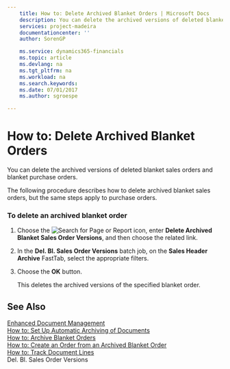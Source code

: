 ```yaml
---
    title: How to: Delete Archived Blanket Orders | Microsoft Docs
    description: You can delete the archived versions of deleted blanket sales orders and blanket purchase orders.
    services: project-madeira
    documentationcenter: ''
    author: SorenGP

    ms.service: dynamics365-financials
    ms.topic: article
    ms.devlang: na
    ms.tgt_pltfrm: na
    ms.workload: na
    ms.search.keywords:
    ms.date: 07/01/2017
    ms.author: sgroespe

---
```

# How to: Delete Archived Blanket Orders
You can delete the archived versions of deleted blanket sales orders and blanket purchase orders.  
  
 The following procedure describes how to delete archived blanket sales orders, but the same steps apply to purchase orders.  
  
### To delete an archived blanket order  
  
1.  Choose the ![Search for Page or Report](media/ui-search/search_small.png "Search for Page or Report icon") icon, enter **Delete Archived Blanket Sales Order Versions**, and then choose the related link.  
  
2.  In the **Del. Bl. Sales Order Versions** batch job, on the **Sales Header Archive** FastTab, select the appropriate filters.  
  
3.  Choose the **OK** button.  
  
     This deletes the archived versions of the specified blanket order.  
  
## See Also  
 [Enhanced Document Management](enhanced-document-management.md)   
 [How to: Set Up Automatic Archiving of Documents](how-to-set-up-automatic-archiving-of-documents.md)   
 [How to: Archive Blanket Orders](how-to-archive-blanket-orders.md)   
 [How to: Create an Order from an Archived Blanket Order](how-to-create-an-order-from-an-archived-blanket-order.md)   
 [How to: Track Document Lines](how-to-track-document-lines.md)   
 Del. Bl. Sales Order Versions